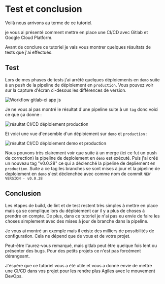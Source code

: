 # Test et conclusion

Voilà nous arrivons au terme de ce tutoriel.

je vous ai présenté comment mettre en place une CI/CD avec Gitlab et Google Cloud Platform.

Avant de conclure ce tutoriel je vais vous montrer quelques résultats de tests que j'ai effectués.

## Test

Lors de mes phases de tests j'ai arrêté quelques déploiements en `demo` suite à un push de la pipeline de déploiement en `production`.
Vous pouvez voir sur la capture d'écran ci-desous les différences de version.

![Workflow gitlab-ci app js](https://storage.googleapis.com/tutos/assets/2018-09-19-gitlab-ci-js/screenshot-version-app-demo-vs-prod.png)

Je ne vous ai pas montré le résultat d'une pipeline suite à un `tag` donc voici ce que ça donne :

![résultat CI/CD déploiement production](https://storage.googleapis.com/tutos/assets/2018-09-19-gitlab-ci-js/screenshot-deploy-production.png)

Et voici une vue d'ensemble d'un déploiement sur `demo` et `production` :

![résultat CI/CD déploiement demo et production](https://storage.googleapis.com/tutos/assets/2018-09-19-gitlab-ci-js/screenshot-cis-demo-production.png)

Nous pouvons très clairement voir que suite à un merge (ici ce fut un push de correction) la pipeline de deploiement en `demo` est exécuté.
Puis j'ai créé un nouveau tag "v0.0.28" ce qui a déclenché la pipeline de depliement en `production`.
Suite a ce tag les branches se sont mises à jour et la pipeline de deploiement en `demo` s'est déclenchée avec comme nom de commit `NEW VERSION - v0.0.28`

## Conclusion

Les étapes de build, de lint et de test restent très simples à mettre en place mais ça se complique lors du déploiement car il y a plus de choses à prendre en compte.
De plus, dans ce tutoriel je n'ai pas eu envie de faire les choses simplement avec des mises à jour de branche dans la pipeline.

Je vous ai montré un exemple mais il existe des milliers de possibilités de configuration. Cela ne dépend que de vous et de votre projet.

Peut-être l'aurez-vous remarqué, mais gitlab peut être quelque fois lent ou présenter des bugs. Pour des petits projets ce n'est pas forcément dérangeant.

J'éspère que ce tutoriel vous a été utile et vous a donné envie de mettre une CI/CD dans vos projet pour les rendre plus Agiles avec le mouvement DevOps.
